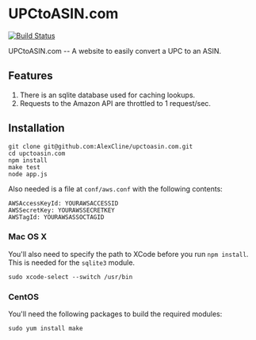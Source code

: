 UPCtoASIN.com
=============

[![Build Status](https://travis-ci.org/AlexCline/upctoasin.com.png?branch=master)](https://travis-ci.org/AlexCline/upctoasin.com)


UPCtoASIN.com -- A website to easily convert a UPC to an ASIN.

Features
--------

1. There is an sqlite database used for caching lookups.
2. Requests to the Amazon API are throttled to 1 request/sec.

Installation
------------

    git clone git@github.com:AlexCline/upctoasin.com.git
    cd upctoasin.com
    npm install
    make test
    node app.js

Also needed is a file at `conf/aws.conf` with the following contents:

    AWSAccessKeyId: YOURAWSACCESSID
    AWSSecretKey: YOURAWSSECRETKEY
    AWSTagId: YOURAWSASSOCTAGID

### Mac OS X

You'll also need to specify the path to XCode before you run `npm install`.  This is needed for the `sqlite3` module.

    sudo xcode-select --switch /usr/bin

### CentOS

You'll need the following packages to build the required modules:

    sudo yum install make
